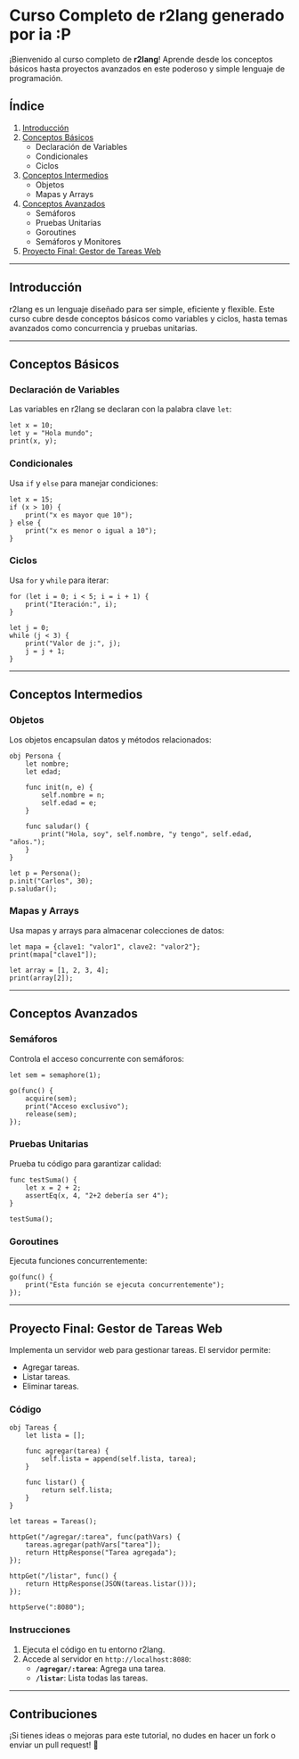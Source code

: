 
# Curso Completo de r2lang generado por ia :P

¡Bienvenido al curso completo de **r2lang**! Aprende desde los conceptos básicos hasta proyectos avanzados en este poderoso y simple lenguaje de programación.

## Índice

1. [Introducción](#introducción)
2. [Conceptos Básicos](#conceptos-básicos)
   - Declaración de Variables
   - Condicionales
   - Ciclos
3. [Conceptos Intermedios](#conceptos-intermedios)
   - Objetos
   - Mapas y Arrays
4. [Conceptos Avanzados](#conceptos-avanzados)
   - Semáforos
   - Pruebas Unitarias
   - Goroutines
   - Semáforos y Monitores
5. [Proyecto Final: Gestor de Tareas Web](#proyecto-final-gestor-de-tareas-web)

---

## Introducción

r2lang es un lenguaje diseñado para ser simple, eficiente y flexible. Este curso cubre desde conceptos básicos como variables y ciclos, hasta temas avanzados como concurrencia y pruebas unitarias.

---

## Conceptos Básicos

### Declaración de Variables

Las variables en r2lang se declaran con la palabra clave `let`:

```r2
let x = 10;
let y = "Hola mundo";
print(x, y);
```

### Condicionales

Usa `if` y `else` para manejar condiciones:

```r2
let x = 15;
if (x > 10) {
    print("x es mayor que 10");
} else {
    print("x es menor o igual a 10");
}
```

### Ciclos

Usa `for` y `while` para iterar:

```r2
for (let i = 0; i < 5; i = i + 1) {
    print("Iteración:", i);
}

let j = 0;
while (j < 3) {
    print("Valor de j:", j);
    j = j + 1;
}
```

---

## Conceptos Intermedios

### Objetos

Los objetos encapsulan datos y métodos relacionados:

```r2
obj Persona {
    let nombre;
    let edad;

    func init(n, e) {
        self.nombre = n;
        self.edad = e;
    }

    func saludar() {
        print("Hola, soy", self.nombre, "y tengo", self.edad, "años.");
    }
}

let p = Persona();
p.init("Carlos", 30);
p.saludar();
```

### Mapas y Arrays

Usa mapas y arrays para almacenar colecciones de datos:

```r2
let mapa = {clave1: "valor1", clave2: "valor2"};
print(mapa["clave1"]);

let array = [1, 2, 3, 4];
print(array[2]);
```

---

## Conceptos Avanzados

### Semáforos

Controla el acceso concurrente con semáforos:

```r2
let sem = semaphore(1);

go(func() {
    acquire(sem);
    print("Acceso exclusivo");
    release(sem);
});
```

### Pruebas Unitarias

Prueba tu código para garantizar calidad:

```r2
func testSuma() {
    let x = 2 + 2;
    assertEq(x, 4, "2+2 debería ser 4");
}

testSuma();
```

### Goroutines

Ejecuta funciones concurrentemente:

```r2
go(func() {
    print("Esta función se ejecuta concurrentemente");
});
```

---

## Proyecto Final: Gestor de Tareas Web

Implementa un servidor web para gestionar tareas. El servidor permite:

- Agregar tareas.
- Listar tareas.
- Eliminar tareas.

### Código

```r2
obj Tareas {
    let lista = [];

    func agregar(tarea) {
        self.lista = append(self.lista, tarea);
    }

    func listar() {
        return self.lista;
    }
}

let tareas = Tareas();

httpGet("/agregar/:tarea", func(pathVars) {
    tareas.agregar(pathVars["tarea"]);
    return HttpResponse("Tarea agregada");
});

httpGet("/listar", func() {
    return HttpResponse(JSON(tareas.listar()));
});

httpServe(":8080");
```

### Instrucciones

1. Ejecuta el código en tu entorno r2lang.
2. Accede al servidor en `http://localhost:8080`:
   - **`/agregar/:tarea`**: Agrega una tarea.
   - **`/listar`**: Lista todas las tareas.

---

## Contribuciones

¡Si tienes ideas o mejoras para este tutorial, no dudes en hacer un fork o enviar un pull request! 🎉


